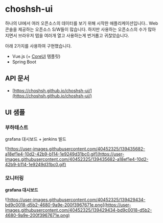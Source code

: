 # choshsh-ui

하나의 UI에서 여러 오픈소스의 데이터를 보기 위해 시작한 애플리케이션입니다..
Web 콘솔을 제공하는 오픈소스 S/W들이 많습니다. 하지만 사용하는 오픈소스의 수가 많아지면서 브라우저 탭을 여러개 열고 사용하는게 번거롭고 귀찮았습니다.

아래 2가지를 사용하여 구현했습니다.

- Vue.js (+ [CoreUI](https://coreui.io/docs/getting-started/introduction/) 템플릿)
- Spring Boot

## API 문서

- [https://choshsh.github.io/choshsh-ui/](https://choshsh.github.io/choshsh-ui/)

## UI 샘플

### 부하테스트

grafana 대시보드 + jenkins 빌드

![https://user-images.githubusercontent.com/40452325/139435682-a18ef1e4-10d2-42b9-b114-1e9249d31bc0.gif](https://user-images.githubusercontent.com/40452325/139435682-a18ef1e4-10d2-42b9-b114-1e9249d31bc0.gif)

### 모니터링

**grafana 대시보드**

![https://user-images.githubusercontent.com/40452325/139429434-bd9c0018-d5b2-4680-9a9e-200f3967671e.png](https://user-images.githubusercontent.com/40452325/139429434-bd9c0018-d5b2-4680-9a9e-200f3967671e.png)